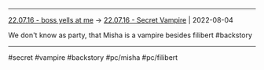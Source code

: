 ***

[22.07.16 - boss yells at me](1%20-%20Sessions/22.07.16%20-%20boss%20yells%20at%20me.md) -> [22.07.16 - Secret Vampire](22.07.16%20-%20Secret%20Vampire.md) | 2022-08-04

We don't know as party, that Misha is a vampire besides filibert #backstory

***
#secret #vampire #backstory #pc/misha #pc/filibert
